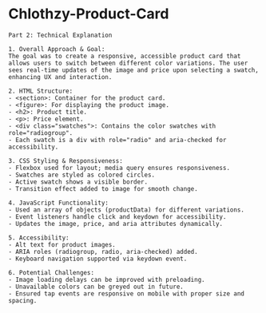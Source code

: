 # Chlothzy-Product-Card

    Part 2: Technical Explanation

    1. Overall Approach & Goal:
    The goal was to create a responsive, accessible product card that allows users to switch between different color variations. The user sees real-time updates of the image and price upon selecting a swatch, enhancing UX and interaction.

    2. HTML Structure:
    - <section>: Container for the product card.
    - <figure>: For displaying the product image.
    - <h2>: Product title.
    - <p>: Price element.
    - <div class="swatches">: Contains the color swatches with role="radiogroup".
    - Each swatch is a div with role="radio" and aria-checked for accessibility.

    3. CSS Styling & Responsiveness:
    - Flexbox used for layout; media query ensures responsiveness.
    - Swatches are styled as colored circles.
    - Active swatch shows a visible border.
    - Transition effect added to image for smooth change.

    4. JavaScript Functionality:
    - Used an array of objects (productData) for different variations.
    - Event listeners handle click and keydown for accessibility.
    - Updates the image, price, and aria attributes dynamically.

    5. Accessibility:
    - Alt text for product images.
    - ARIA roles (radiogroup, radio, aria-checked) added.
    - Keyboard navigation supported via keydown event.

    6. Potential Challenges:
    - Image loading delays can be improved with preloading.
    - Unavailable colors can be greyed out in future.
    - Ensured tap events are responsive on mobile with proper size and spacing.

